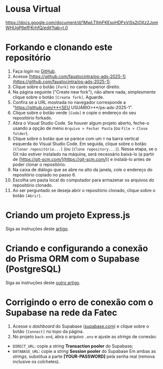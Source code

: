 # Lousa Virtual
https://docs.google.com/document/d/1MwLTlhhFKExoHDPxViSs2iOXz2JomWHUgP6efFKrhfQ/edit?tab=t.0

# Forkando e clonando este repositório
1. Faça _login_ no [GitHub](https://github.com).
2. Acesse [https://github.com/faustocintra/ps-ads-2025-1](https://github.com/faustocintra/ps-ads-2025-1).
3. Clique sobre o botão `[Fork]` no canto superior direito.
4. Na página seguinte ("Create new fork"), não altere nada, simplesmente clique sobre o botão `[Create fork]`. Aguarde.
5. Confira se a URL mostrada no navegador corresponde a "https://github.com/**<SEU USUÁRIO>**/ps-ads-2025-1".
6. Clique sobre o botão verde `[Code]` e copie o endereço do seu repositório forkado.
7. Abra o Visual Studio Code. Se houver algum projeto aberto, feche-o usando a opção de menu `Arquivo > Fechar Pasta` (ou `File > Close folder`).
8. Clique sobre o botão que se parece com um `Y` na barra vertical esquerda do Visual Studio Code. Em seguida, clique sobre o botão `[Clonar repositório...]` (ou `[Clone repository...]`). Nessa etapa, se o Git não estiver instalado na máquina, será necessário baixá-lo (a partir de [https://git-scm.com/](https://git-scm.com/)) e instalá-lo antes de poder clonar o repositório.
9. Na caixa de diálogo que se abre no alto da janela, cole o endereço do repositório copiado no passo 6.
10. Escolha um pasta local do computador para armazenar os arquivos do repositório clonado.
11. Ao ser perguntado se deseja abrir o repositório clonado, clique sobre o botão `[Abrir]`.

# Criando um projeto Express.js
Siga as instruções deste [artigo](https://faustocintra.com.br/desenvolvimento-back-end/criando-um-projeto-express-js-em-2024/).

# Criando e configurando a conexão do Prisma ORM com o Supabase (PostgreSQL)
Siga as instruções deste [outro artigo](https://faustocintra.com.br/desenvolvimento-back-end/configurando-a-conexao-do-prisma-orm-com-o-supabase-postgresql/).

# Corrigindo o erro de conexão com o Supabase na rede da Fatec
1. Acesse o _dashboard_ do Supabase ([supabase.com](https://supabase.com)) e clique sobre o botão `[Connect]` no topo da página.
2. No projeto `back-end`, abra o arquivo `.env` e ajuste as _strings_ de conexão:
* `DIRECT_URL`: copie a _string_ **Transaction pooler** do Supabase;
* `DATABASE_URL`: copie a _string_ **Session pooler** do Supabase
Em ambas as _strings_, substitua a parte **[YOUR-PASSWORD]** pela senha real (remova inclusive os colchetes).